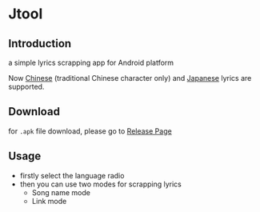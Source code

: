 # Jtool

## Introduction

a simple lyrics scrapping app for Android platform

Now [Chinese](http://mojim.com/twzlistF.htm) (traditional Chinese character only) and [Japanese](https://www.uta-net.com/) lyrics are supported.

## Download

for `.apk` file download, please go to [Release Page](https://github.com/dokosho02/Jtool/releases)

## Usage

- firstly select the language radio
- then you can use two modes for scrapping lyrics
  - Song name mode
  - Link mode
